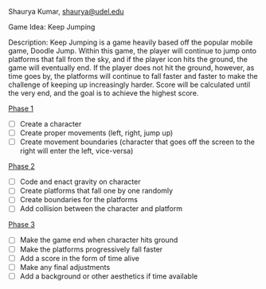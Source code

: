 Shaurya Kumar, shaurya@udel.edu

Game Idea: Keep Jumping 

Description: Keep Jumping is a game heavily based off the
popular mobile game, Doodle Jump. Within this game, the player will
continue to jump onto platforms that fall from the sky, and 
if the player icon hits the ground, the game will eventually
end. If the player does not hit the ground, however, as time
goes by, the platforms will continue to fall faster and faster
to make the challenge of keeping up increasingly harder. Score
will be calculated until the very end, and the goal is to achieve
the highest score. 

<u>Phase 1</u>
- [ ] Create a character 
- [ ] Create proper movements (left, right, jump up)
- [ ] Create movement boundaries (character that goes off 
   the screen to the right will enter the left, vice-versa)

<u>Phase 2</u>
- [ ] Code and enact gravity on character
- [ ] Create platforms that fall one by one randomly
- [ ] Create boundaries for the platforms
- [ ] Add collision between the character and platform

<u>Phase 3</u>
- [ ] Make the game end when character hits ground
- [ ] Make the platforms progressively fall faster 
- [ ] Add a score in the form of time alive
- [ ] Make any final adjustments 
- [ ] Add a background or other aesthetics if time available